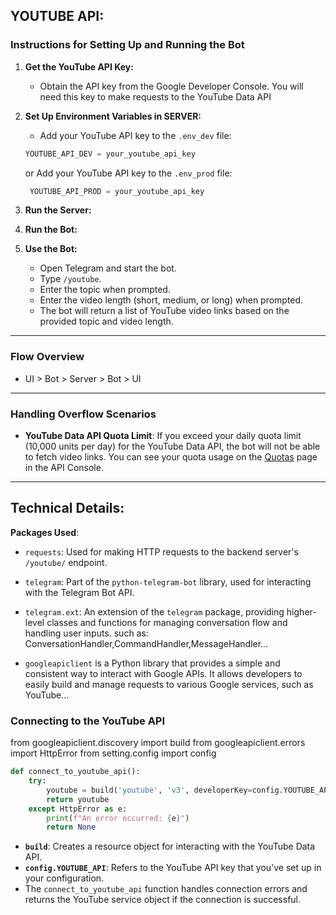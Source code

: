 ## YOUTUBE API:
### Instructions for Setting Up and Running the Bot
1.  **Get the YouTube API Key:**
	* Obtain the API key from the Google Developer Console. You will need this key to make requests to the YouTube Data API
2. **Set Up Environment Variables in SERVER:**
	*	Add your YouTube API key to the `.env_dev` file:
	```python
	YOUTUBE_API_DEV = your_youtube_api_key
	```
	or Add your YouTube API key to the `.env_prod` file:
	```python
	 YOUTUBE_API_PROD = your_youtube_api_key
	```
3.  **Run the Server:**
4.  **Run the Bot:**

5. **Use the Bot:**
	-   Open Telegram and start the bot.
	-   Type `/youtube`.
	-   Enter the topic when prompted.
	-   Enter the video length (short, medium, or long) when prompted.
	-   The bot will return a list of YouTube video links based on the provided topic and video length.
---
### Flow Overview
* UI > Bot > Server > Bot > UI
---
### Handling Overflow Scenarios

-   **YouTube Data API Quota Limit**: If you exceed your daily quota limit (10,000 units per day) for the YouTube Data API, the bot will not be able to fetch video links.
You can see your quota usage on the [Quotas](https://console.developers.google.com/iam-admin/quotas?pli=1&project=google.com:api-project-314373636293&folder=&organizationId=) page in the API Console.

---
## Technical Details:
**Packages Used**:

-   `requests`: Used for making HTTP requests to the backend server's `/youtube/` endpoint.

-   `telegram`: Part of the `python-telegram-bot` library, used for interacting with the Telegram Bot API.
-   `telegram.ext`: An extension of the `telegram` package, providing higher-level classes and functions for managing conversation flow and handling user inputs. such as: ConversationHandler,CommandHandler,MessageHandler...
- `googleapiclient` is a Python library that provides a simple and consistent way to interact with Google APIs. It allows developers to easily build and manage requests to various Google services, such as YouTube...
### Connecting to the YouTube API
from googleapiclient.discovery import build
from googleapiclient.errors import HttpError
from setting.config import config
```python
def connect_to_youtube_api():
    try:
        youtube = build('youtube', 'v3', developerKey=config.YOUTUBE_API)
        return youtube
    except HttpError as e:
        print(f"An error occurred: {e}")
        return None
```
-   **`build`**: Creates a resource object for interacting with the YouTube Data API.
-   **`config.YOUTUBE_API`**: Refers to the YouTube API key that you've set up in your configuration.
-   The `connect_to_youtube_api` function handles connection errors and returns the YouTube service object if the connection is successful.
